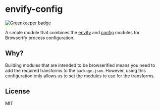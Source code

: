# envify-config

[![Greenkeeper badge](https://badges.greenkeeper.io/blakeembrey/envify-config.svg)](https://greenkeeper.io/)

A simple module that combines the [envify](https://npmjs.org/package/envify) and [config](https://npmjs.org/package/config) modules for Browserify process configuration.

## Why?

Building modules that are intended to be browserified means you need to add the required transforms to the `package.json`. However, using this configuration only allows us to set the modules to use for the transforms.

## License

MIT
